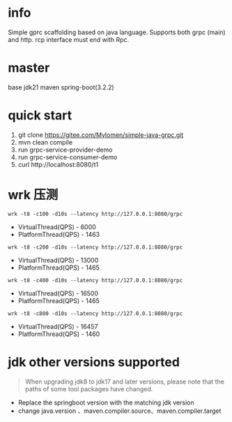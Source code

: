 # info

Simple gprc scaffolding based on java language. 
Supports both grpc (main) and http. 
rcp interface must end with Rpc. 

# master

base jdk21 maven spring-boot(3.2.2)

# quick start
1. git clone https://gitee.com/Mylomen/simple-java-grpc.git
2. mvn clean compile
3. run grpc-service-provider-demo 
4. run grpc-service-consumer-demo 
5. curl http://localhost:8080/t1

# wrk 压测
```shell
wrk -t8 -c100 -d10s --latency http://127.0.0.1:8080/grpc
```
- VirtualThread(QPS) - 6000
- PlatformThread(QPS) - 1463

```shell
wrk -t8 -c200 -d10s --latency http://127.0.0.1:8080/grpc
```
- VirtualThread(QPS) - 13000
- PlatformThread(QPS) - 1465

```shell
wrk -t8 -c400 -d10s --latency http://127.0.0.1:8080/grpc
```
- VirtualThread(QPS) - 16500
- PlatformThread(QPS) - 1465


```shell
wrk -t8 -c800 -d10s --latency http://127.0.0.1:8080/grpc
```
- VirtualThread(QPS) - 16457
- PlatformThread(QPS) - 1460

# jdk other versions supported
> When upgrading jdk8 to jdk17 and later versions, please note that the paths of some tool packages have changed.

- Replace the springboot version with the matching jdk version
- change java.version 、maven.compiler.source、maven.compiler.target